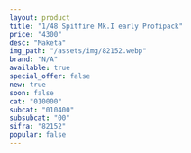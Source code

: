 ```yaml
---
layout: product
title: "1/48 Spitfire Mk.I early Profipack"
price: "4300" 
desc: "Maketa"
img_path: "/assets/img/82152.webp"
brand: "N/A"
available: true
special_offer: false
new: true
soon: false
cat: "010000"
subcat: "010400"
subsubcat: "00"
sifra: "82152"
popular: false
---
```

